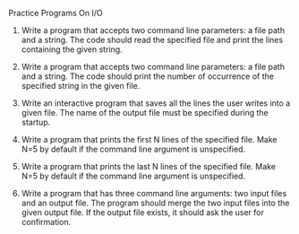 Practice Programs On I/O


1) Write a program that accepts two command line parameters: a file path and a string. The code should read the specified file and print the lines containing the given string.

2) Write a program that accepts two command line parameters: a file path and a string. The code should print the number of occurrence of the specified string in the given file.

3) Write an interactive program that saves all the lines the user writes into a given file. The name of the output file must be specified during the startup.

4) Write a program that prints the first N lines of the specified file. Make N=5 by default if the command line argument is unspecified.

5) Write a program that prints the last N lines of the specified file. Make N=5 by default if the command line argument is unspecified.

6) Write a program that has three command line arguments: two input files and an output file.  The program should merge the two input files into the given output file. If the output file exists, it should ask the user for confirmation.
